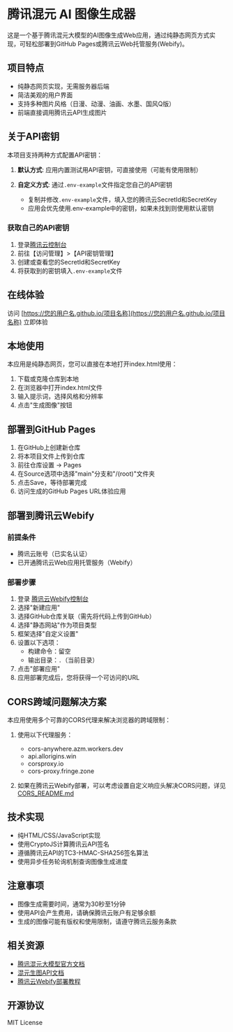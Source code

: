 # 腾讯混元 AI 图像生成器

这是一个基于腾讯混元大模型的AI图像生成Web应用，通过纯静态网页方式实现，可轻松部署到GitHub Pages或腾讯云Web托管服务(Webify)。

## 项目特点

- 纯静态网页实现，无需服务器后端
- 简洁美观的用户界面
- 支持多种图片风格（日漫、动漫、油画、水墨、国风Q版）
- 前端直接调用腾讯云API生成图片

## 关于API密钥

本项目支持两种方式配置API密钥：

1. **默认方式**: 应用内置测试用API密钥，可直接使用（可能有使用限制）

2. **自定义方式**: 通过`.env-example`文件指定您自己的API密钥
   - 复制并修改`.env-example`文件，填入您的腾讯云SecretId和SecretKey
   - 应用会优先使用.env-example中的密钥，如果未找到则使用默认密钥

### 获取自己的API密钥

1. 登录[腾讯云控制台](https://console.cloud.tencent.com/)
2. 前往【访问管理】>【API密钥管理】
3. 创建或查看您的SecretId和SecretKey
4. 将获取到的密钥填入`.env-example`文件

## 在线体验

访问 [https://您的用户名.github.io/项目名称](https://您的用户名.github.io/项目名称) 立即体验

## 本地使用

本应用是纯静态网页，您可以直接在本地打开index.html使用：

1. 下载或克隆仓库到本地
2. 在浏览器中打开index.html文件
3. 输入提示词，选择风格和分辨率
4. 点击"生成图像"按钮

## 部署到GitHub Pages

1. 在GitHub上创建新仓库
2. 将本项目文件上传到仓库
3. 前往仓库设置 -> Pages
4. 在Source选项中选择"main"分支和"/(root)"文件夹
5. 点击Save，等待部署完成
6. 访问生成的GitHub Pages URL体验应用

## 部署到腾讯云Webify

### 前提条件

- 腾讯云账号（已实名认证）
- 已开通腾讯云Web应用托管服务（Webify）

### 部署步骤

1. 登录 [腾讯云Webify控制台](https://console.cloud.tencent.com/webify)
2. 选择"新建应用"
3. 选择GitHub仓库关联（需先将代码上传到GitHub）
4. 选择"静态网站"作为项目类型
5. 框架选择"自定义设置"
6. 设置以下选项：
   - 构建命令：留空
   - 输出目录：`.`（当前目录）
7. 点击"部署应用"
8. 应用部署完成后，您将获得一个可访问的URL

## CORS跨域问题解决方案

本应用使用多个可靠的CORS代理来解决浏览器的跨域限制：

1. 使用以下代理服务：
   - cors-anywhere.azm.workers.dev
   - api.allorigins.win
   - corsproxy.io
   - cors-proxy.fringe.zone

2. 如果在腾讯云Webify部署，可以考虑设置自定义响应头解决CORS问题，详见[CORS_README.md](./CORS_README.md)

## 技术实现

- 纯HTML/CSS/JavaScript实现
- 使用CryptoJS计算腾讯云API签名
- 遵循腾讯云API的TC3-HMAC-SHA256签名算法
- 使用异步任务轮询机制查询图像生成进度

## 注意事项

- 图像生成需要时间，通常为30秒至1分钟
- 使用API会产生费用，请确保腾讯云账户有足够余额
- 生成的图像可能有版权和使用限制，请遵守腾讯云服务条款

## 相关资源

- [腾讯混元大模型官方文档](https://cloud.tencent.com/document/product/1729)
- [混元生图API文档](https://cloud.tencent.com/document/product/1729/105969)
- [腾讯云Webify部署教程](https://cloud.tencent.com/document/product/1210)

## 开源协议

MIT License 